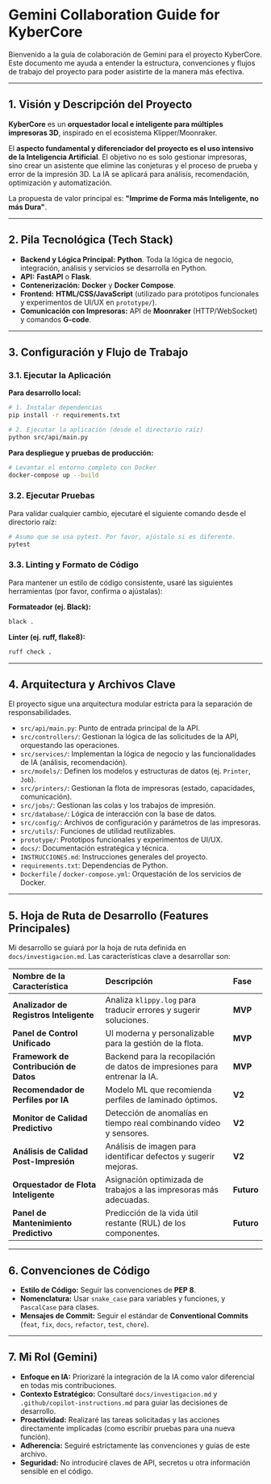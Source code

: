 # Gemini Collaboration Guide for KyberCore

Bienvenido a la guía de colaboración de Gemini para el proyecto KyberCore. Este documento me ayuda a entender la estructura, convenciones y flujos de trabajo del proyecto para poder asistirte de la manera más efectiva.

---

## 1. Visión y Descripción del Proyecto

**KyberCore** es un **orquestador local e inteligente para múltiples impresoras 3D**, inspirado en el ecosistema Klipper/Moonraker.

El **aspecto fundamental y diferenciador del proyecto es el uso intensivo de la Inteligencia Artificial**. El objetivo no es solo gestionar impresoras, sino crear un asistente que elimine las conjeturas y el proceso de prueba y error de la impresión 3D. La IA se aplicará para análisis, recomendación, optimización y automatización.

La propuesta de valor principal es: **"Imprime de Forma más Inteligente, no más Dura"**.

---

## 2. Pila Tecnológica (Tech Stack)

- **Backend y Lógica Principal:** **Python**. Toda la lógica de negocio, integración, análisis y servicios se desarrolla en Python.
- **API:** **FastAPI** o **Flask**.
- **Contenerización:** **Docker** y **Docker Compose**.
- **Frontend:** **HTML/CSS/JavaScript** (utilizado para prototipos funcionales y experimentos de UI/UX en `prototype/`).
- **Comunicación con Impresoras:** API de **Moonraker** (HTTP/WebSocket) y comandos **G-code**.

---

## 3. Configuración y Flujo de Trabajo

### 3.1. Ejecutar la Aplicación

**Para desarrollo local:**
```bash
# 1. Instalar dependencias
pip install -r requirements.txt

# 2. Ejecutar la aplicación (desde el directorio raíz)
python src/api/main.py
```

**Para despliegue y pruebas de producción:**
```bash
# Levantar el entorno completo con Docker
docker-compose up --build
```

### 3.2. Ejecutar Pruebas

Para validar cualquier cambio, ejecutaré el siguiente comando desde el directorio raíz:
```bash
# Asumo que se usa pytest. Por favor, ajústalo si es diferente.
pytest
```

### 3.3. Linting y Formato de Código

Para mantener un estilo de código consistente, usaré las siguientes herramientas (por favor, confirma o ajústalas):

**Formateador (ej. Black):**
```bash
black .
```

**Linter (ej. ruff, flake8):**
```bash
ruff check .
```

---

## 4. Arquitectura y Archivos Clave

El proyecto sigue una arquitectura modular estricta para la separación de responsabilidades.

- `src/api/main.py`: Punto de entrada principal de la API.
- `src/controllers/`: Gestionan la lógica de las solicitudes de la API, orquestando las operaciones.
- `src/services/`: Implementan la lógica de negocio y las funcionalidades de IA (análisis, recomendación).
- `src/models/`: Definen los modelos y estructuras de datos (ej. `Printer`, `Job`).
- `src/printers/`: Gestionan la flota de impresoras (estado, capacidades, comunicación).
- `src/jobs/`: Gestionan las colas y los trabajos de impresión.
- `src/database/`: Lógica de interacción con la base de datos.
- `src/config/`: Archivos de configuración y parámetros de las impresoras.
- `src/utils/`: Funciones de utilidad reutilizables.
- `prototype/`: Prototipos funcionales y experimentos de UI/UX.
- `docs/`: Documentación estratégica y técnica.
- `INSTRUCCIONES.md`: Instrucciones generales del proyecto.
- `requirements.txt`: Dependencias de Python.
- `Dockerfile` / `docker-compose.yml`: Orquestación de los servicios de Docker.

---

## 5. Hoja de Ruta de Desarrollo (Features Principales)

Mi desarrollo se guiará por la hoja de ruta definida en `docs/investigacion.md`. Las características clave a desarrollar son:

| Nombre de la Característica | Descripción | Fase |
| :--- | :--- | :--- |
| **Analizador de Registros Inteligente** | Analiza `klippy.log` para traducir errores y sugerir soluciones. | **MVP** |
| **Panel de Control Unificado** | UI moderna y personalizable para la gestión de la flota. | **MVP** |
| **Framework de Contribución de Datos** | Backend para la recopilación de datos de impresiones para entrenar la IA. | **MVP** |
| **Recomendador de Perfiles por IA** | Modelo ML que recomienda perfiles de laminado óptimos. | **V2** |
| **Monitor de Calidad Predictivo** | Detección de anomalías en tiempo real combinando vídeo y sensores. | **V2** |
| **Análisis de Calidad Post-Impresión** | Análisis de imagen para identificar defectos y sugerir mejoras. | **V2** |
| **Orquestador de Flota Inteligente** | Asignación optimizada de trabajos a las impresoras más adecuadas. | **Futuro** |
| **Panel de Mantenimiento Predictivo** | Predicción de la vida útil restante (RUL) de los componentes. | **Futuro** |

---

## 6. Convenciones de Código

- **Estilo de Código:** Seguir las convenciones de **PEP 8**.
- **Nomenclatura:** Usar `snake_case` para variables y funciones, y `PascalCase` para clases.
- **Mensajes de Commit:** Seguir el estándar de **Conventional Commits** (`feat`, `fix`, `docs`, `refactor`, `test`, `chore`).

---

## 7. Mi Rol (Gemini)

- **Enfoque en IA:** Priorizaré la integración de la IA como valor diferencial en todas mis contribuciones.
- **Contexto Estratégico:** Consultaré `docs/investigacion.md` y `.github/copilot-instructions.md` para guiar las decisiones de desarrollo.
- **Proactividad:** Realizaré las tareas solicitadas y las acciones directamente implicadas (como escribir pruebas para una nueva función).
- **Adherencia:** Seguiré estrictamente las convenciones y guías de este archivo.
- **Seguridad:** No introduciré claves de API, secretos u otra información sensible en el código.